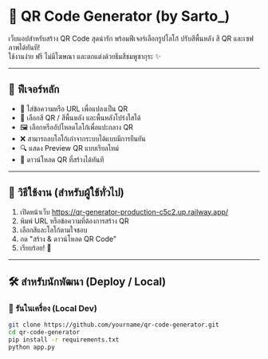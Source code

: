 # 🌸 QR Code Generator (by Sarto_)

เว็บแอปสำหรับสร้าง QR Code สุดน่ารัก พร้อมฟีเจอร์เลือกรูปโลโก้ ปรับสีพื้นหลัง สี QR และเซฟภาพได้ทันที!  
ใช้งานง่าย ฟรี ไม่มีโฆษณา และตกแต่งด้วยธีมสีชมพูซากุระ ✨

---

## 🔧 ฟีเจอร์หลัก

- 🔗 ใส่ข้อความหรือ URL เพื่อแปลงเป็น QR
- 🎨 เลือกสี QR / สีพื้นหลัง และพื้นหลังโปร่งใสได้
- 🖼️ เลือกหรืออัปโหลดโลโก้เพื่อแปะกลาง QR
- ❌ สามารถลบโลโก้เก่าจากระบบได้แบบมีการยืนยัน
- 🔍 แสดง Preview QR แบบเรียลไทม์
- 💾 ดาวน์โหลด QR ที่สร้างได้ทันที

---

## 🚀 วิธีใช้งาน (สำหรับผู้ใช้ทั่วไป)

1. เปิดหน้าเว็บ https://qr-generator-production-c5c2.up.railway.app/
2. พิมพ์ URL หรือข้อความที่ต้องการสร้าง QR
3. เลือกสีและโลโก้ตามใจชอบ
4. กด "สร้าง & ดาวน์โหลด QR Code"
5. เรียบร้อย! 🎉

---

## 🛠️ สำหรับนักพัฒนา (Deploy / Local)

### 🔨 รันในเครื่อง (Local Dev)

```bash
git clone https://github.com/yourname/qr-code-generator.git
cd qr-code-generator
pip install -r requirements.txt
python app.py
